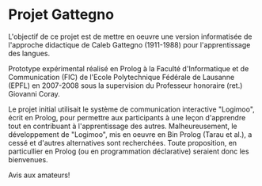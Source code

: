 # Projet Gattegno

L'objectif de ce projet est de mettre en oeuvre une version informatisée de l'approche didactique de Caleb Gattegno (1911-1988) pour l'apprentissage des langues. 

Prototype expérimental réalisé en Prolog à la Faculté d'Informatique et de Communication (FIC) de l'Ecole Polytechnique Fédérale de Lausanne (EPFL) en 2007-2008 sous la supervision du Professeur honoraire (ret.) Giovanni Coray. 

Le projet initial utilisait le système de communication interactive "Logimoo", écrit en Prolog, pour permettre aux participants à une leçon d'apprendre tout en contribuant à l'apprentissage des autres. Malheureusement, le développement de "Logimoo", mis en oeuvre en  Bin Prolog (Tarau et al.), a cessé et d'autres alternatives sont recherchées. Toute proposition, en particullier en Prolog (ou en programmation déclarative) seraient donc les bienvenues.

Avis aux amateurs!
